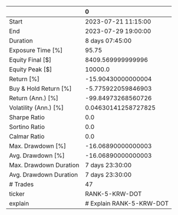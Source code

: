 |                        | 0                        |
|:-----------------------|:-------------------------|
| Start                  | 2023-07-21 11:15:00      |
| End                    | 2023-07-29 19:00:00      |
| Duration               | 8 days 07:45:00          |
| Exposure Time [%]      | 95.75                    |
| Equity Final [$]       | 8409.569999999996        |
| Equity Peak [$]        | 10000.0                  |
| Return [%]             | -15.90430000000004       |
| Buy & Hold Return [%]  | -5.775922059846903       |
| Return (Ann.) [%]      | -99.84973268560726       |
| Volatility (Ann.) [%]  | 0.04630141258727825      |
| Sharpe Ratio           | 0.0                      |
| Sortino Ratio          | 0.0                      |
| Calmar Ratio           | 0.0                      |
| Max. Drawdown [%]      | -16.06890000000003       |
| Avg. Drawdown [%]      | -16.06890000000003       |
| Max. Drawdown Duration | 7 days 23:30:00          |
| Avg. Drawdown Duration | 7 days 23:30:00          |
| # Trades               | 47                       |
| ticker                 | RANK-5-KRW-DOT           |
| explain                | # Explain RANK-5-KRW-DOT |